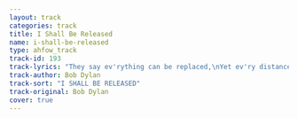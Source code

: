 ```yaml
---
layout: track
categories: track
title: I Shall Be Released
name: i-shall-be-released
type: ahfow_track
track-id: 193
track-lyrics: "They say ev'rything can be replaced,\nYet ev'ry distance is not near.\nSo I remember ev'ry face\nOf ev'ry man who put me here.\nI see my light come shining\nFrom the west unto the east.\nAny day now, any day now,\nI shall be released.\n\nThey say ev'ry man needs protection,\nThey say ev'ry man must fall.\nYet I swear I see my reflection\nSome place so high above this wall.\nI see my light come shining\nFrom the west unto the east.\nAny day now, any day now,\nI shall be released.\n\nStanding next to me in this lonely crowd,\nIs a man who swears he's not to blame.\nAll day long I hear him shout so loud,\nCrying out that he was framed.\nI see my light come shining\nFrom the west unto the east.\nAny day now, any day now,\nI shall be released."
track-author: Bob Dylan
track-sort: "I SHALL BE RELEASED"
track-original: Bob Dylan
cover: true
---
```

